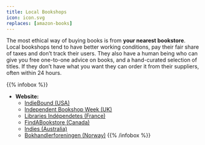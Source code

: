 ```yaml
---
title: Local Bookshops
icon: icon.svg
replaces: [amazon-books]
---
```


The most ethical way of buying books is from **your nearest bookstore**. Local bookshops tend to have better working conditions, pay their fair share of taxes and don’t track their users. They also have a human being who can give you free one-to-one advice on books, and a hand-curated selection of titles. If they don’t have what you want they can order it from their suppliers, often within 24 hours.

{{% infobox %}}
- **Website:** 
    - [IndieBound (USA)](https://www.indiebound.org/)
    - [Independent Bookshop Week (UK)](https://indiebookshopweek.org.uk/)
    - [Libraries Indépendetes (France)](https://www.librairiesindependantes.com/)
    - [FindABookstore (Canada)](https://www.findabookstore.ca/)
    - [Indies (Australia)](http://www.indies.com.au/)
    - [Bokhandlerforeningen (Norway)](http://bokhandlerforeningen.no/)
{{% /infobox %}}
